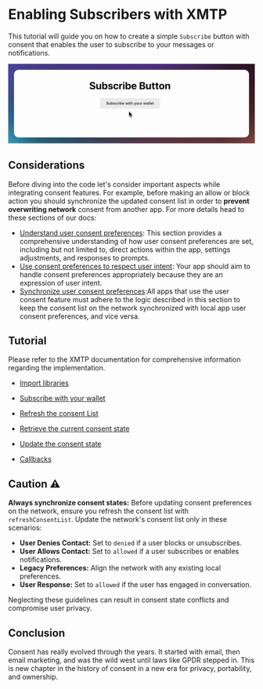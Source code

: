 # Enabling Subscribers with XMTP

This tutorial will guide you on how to create a simple `Subscribe` button with consent that enables the user to subscribe to your messages or notifications.

![](animation.gif)

## Considerations

Before diving into the code let's consider important aspects while integrating consent features. For example, before making an allow or block action you should synchronize the updated consent list in order to **prevent overwriting network** consent from another app. For more details head to these sections of our docs:

- [Understand user consent preferences](https://xmtp.org/docs/build/user-consent#understand-user-consent-preferences): This section provides a comprehensive understanding of how user consent preferences are set, including but not limited to, direct actions within the app, settings adjustments, and responses to prompts.
- [Use consent preferences to respect user intent](https://xmtp.org/docs/build/user-consent#use-consent-preferences-to-respect-user-intent): Your app should aim to handle consent preferences appropriately because they are an expression of user intent.
- [Synchronize user consent preferences](https://xmtp.org/docs/build/user-consent#synchronize-user-consent-preferences):All apps that use the user consent feature must adhere to the logic described in this section to keep the consent list on the network synchronized with local app user consent preferences, and vice versa.

## Tutorial

Please refer to the XMTP documentation for comprehensive information regarding the implementation.

- [Import libraries](https://junk-range-possible-git-portableconsenttutorials-xmtp-labs.vercel.app/docs/tutorials/portable-consent/subscribe#tutorial)

- [Subscribe with your wallet](https://junk-range-possible-git-portableconsenttutorials-xmtp-labs.vercel.app/docs/tutorials/portable-consent/subscribe#tutorial)

- [Refresh the consent List](https://junk-range-possible-git-portableconsenttutorials-xmtp-labs.vercel.app/docs/tutorials/portable-consent/subscribe#tutorial)

- [Retrieve the current consent state](https://junk-range-possible-git-portableconsenttutorials-xmtp-labs.vercel.app/docs/tutorials/portable-consent/subscribe#tutorial)

- [Update the consent state](https://junk-range-possible-git-portableconsenttutorials-xmtp-labs.vercel.app/docs/tutorials/portable-consent/subscribe#tutorial)

- [Callbacks](https://junk-range-possible-git-portableconsenttutorials-xmtp-labs.vercel.app/docs/tutorials/portable-consent/subscribe#tutorial)

## Caution :warning:

**Always synchronize consent states:** Before updating consent preferences on the network, ensure you refresh the consent list with `refreshConsentList`. Update the network's consent list only in these scenarios:

- **User Denies Contact:** Set to `denied` if a user blocks or unsubscribes.
- **User Allows Contact:** Set to `allowed` if a user subscribes or enables notifications.
- **Legacy Preferences:** Align the network with any existing local preferences.
- **User Response:** Set to `allowed` if the user has engaged in conversation.

Neglecting these guidelines can result in consent state conflicts and compromise user privacy.

## Conclusion

Consent has really evolved through the years. It started with email, then email marketing, and was the wild west until laws like GPDR stepped in. This is new chapter in the history of consent in a new era for privacy, portability, and ownership.
